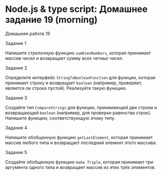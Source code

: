 # Node.js & type script: Домашнее задание 19 (morning)

Домашняя работа 19

Задание 1

Напишите стрелочную функцию `sumEvenNumbers`, которая принимает массив чисел и возвращает сумму всех четных чисел.

Задание 2

Определите интерфейс `StringToBooleanFunction` для функции, которая принимает строку и возвращает `boolean` (например, проверяет, является ли строка пустой). Реализуйте такую функцию.

Задание 3

Создайте тип `CompareStrings` для функции, принимающей две строки и возвращающей `boolean` (например, для проверки равенства строк). Напишите функцию, соответствующую этому типу.

Задание 4

Напишите обобщенную функцию `getLastElement`, которая принимает массив любого типа и возвращает последний элемент этого массива.

Задание 5

Создайте обобщенную функцию `make Triple`, которая принимает три аргумента одного типа и возвращает массив из этих трёх элементов.
